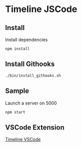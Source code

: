 Timeline JSCode
==============

Install
-------

Install dependencies

    npm install

Install Githooks
----------------

    ./bin/install_githooks.sh

Sample
---

Launch a server on 5000

    npm start

VSCode Extension
---
[Timeline VSCode][tvl]

[tvl]: <https://github.com/leroyron/timeline-vscode>
